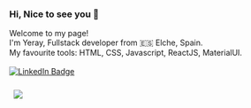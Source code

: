 ### Hi, Nice to see you 👋

Welcome to my page! <br>
I'm Yeray, Fullstack developer from 🇪🇸 Elche, Spain. <br>
My favourite tools: HTML, CSS, Javascript, ReactJS, MaterialUI.
<br>
<br>
[![LinkedIn Badge](https://img.shields.io/badge/LinkedIn-Profile-informational?style=flat&logo=linkedin&logoColor=white&color=0D76A8)](https://www.linkedin.com/in/yeray-nm1)
<br>
<br>
<a href="https://github.com/braydoncoyer">
  <img align="center" style="margin:0.5rem" src="https://github-readme-stats.vercel.app/api/top-langs/?username=yeray-nm1&hide=html,css&title_color=ffffff&text_color=c9cacc&icon_color=4AB197&bg_color=1A2B34" />
</a>
<!--
**Yeray-nm1/Yeray-nm1** is a ✨ _special_ ✨ repository because its `README.md` (this file) appears on your GitHub profile.

Here are some ideas to get you started:

- 🔭 I’m currently working on ...
- 🌱 I’m currently learning ...
- 👯 I’m looking to collaborate on ...
- 🤔 I’m looking for help with ...
- 💬 Ask me about

- 📫 How to reach me:

- 😄 Pronouns: ...
- ⚡ Fun fact: ...
-->
